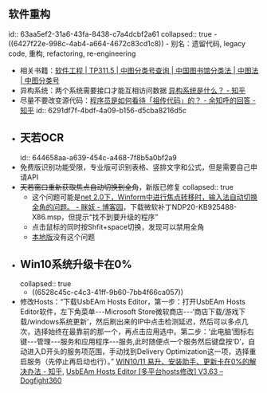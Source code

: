 ## 软件重构
id:: 63aa5ef2-31a6-43fa-8438-c7a4dcbf2a61
collapsed:: true
	- ((6427f22e-998c-4ab4-a664-4672c83cd1c8))
	- 别名：遗留代码, legacy code, 重构, refactoring, re-engineering
- 相关书籍：[软件工程 | TP311.5 | 中图分类号查询 | 中国图书馆分类法 | 中图法 | 中图分类号](https://www.clcindex.com/category/TP311.5/)
- 异构系统：两个系统需要接口才能互相访问数据 [异构系统是什么？ - 知乎](https://www.zhihu.com/question/65186055)
- 尽量不要改变源代码：[程序员是如何看待「祖传代码」的？ - 余知呼的回答 - 知乎](https://www.zhihu.com/question/66240353/answer/305668249)
  id:: 6291df7f-4bdf-4a09-b156-d5cba8216d5c
- ## 天若OCR
  id:: 644658aa-a639-454c-a468-7f8b5a0bf2a9
- 免费版识别功能受限，专业版可识别表格、竖排文字和公式，但是需要自己申请API
- ~~天若窗口重新获取焦点自动切换到全角~~，新版已修复
  collapsed:: true
	- 这个问题可能是[net 2.0下，Winform中进行焦点转移时，输入法自动切换全角的问题。 - 眯妖 - 博客园](https://www.cnblogs.com/zhouhuitao/archive/2012/07/05/2577591.html)，下载微软补丁NDP20-KB925488-X86.msp，但提示“找不到要升级的程序”
	- 点击鼠标的同时按Shfit+space切换，发现可以禁用全角
	- [本地版](https://gitee.com/wanglifree/tianruoocr-cl/tree/master)没有这个问题
- ## Win10系统升级卡在0%
  collapsed:: true
	- ((6528c45c-c4c3-41ff-9b60-7bb4f66ca057))
- 修改Hosts：“下载UsbEAm Hosts Editor，第一步：打开UsbEAm Hosts Editor软件，左下角菜单---Microsoft Store微软商店---‘商店下载/游戏下载/windows系统更新’，然后刷出来的IP中点击检测延迟，然后可以多点几次，选择始终在最靠前的那一个，再点击应用选中。第二步：‘此电脑’图标右键---管理---服务和应用程序---服务,此时随便点一个服务然后键盘按‘D’，自动进入D开头的服务项范围，手动找到Delivery Optimization这一项，选择重启服务（先停止再启动也行）。” [WIN10/11 易升、安装助手、更新卡在0%的解决办法 - 知乎](https://zhuanlan.zhihu.com/p/419992491), [UsbEAm Hosts Editor [多平台hosts修改] V3.63 – Dogfight360](https://www.dogfight360.com/blog/475/)